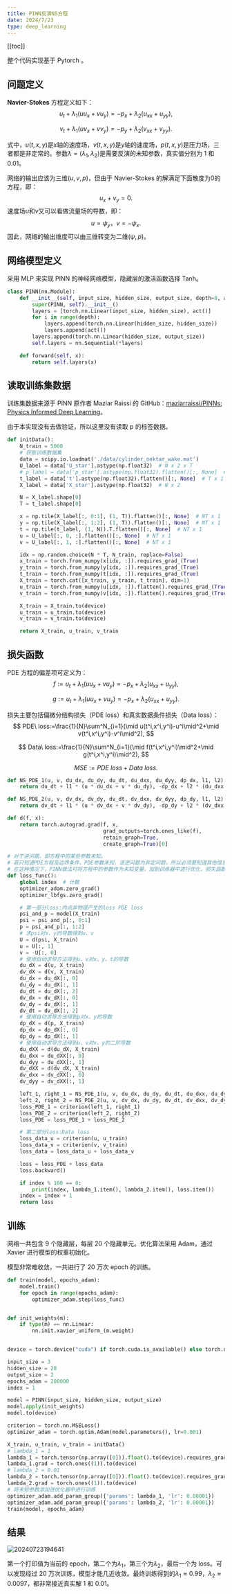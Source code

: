 ```yaml
---
title: PINN反演NS方程
date: 2024/7/23
type: deep_learning
---
```


[[toc]]

整个代码实现基于 Pytorch 。

## 问题定义

**Navier-Stokes** 方程定义如下：
$$
u_t+\lambda_1(uu_x+vu_y)=-p_x+\lambda_2(u_{xx}+u_{yy}),
$$

$$
v_t+\lambda_1(uv_x+vv_y)=-p_y+\lambda_2(v_{xx}+v_{yy}).
$$

式中，$u(t,x,y)$是$x$轴的速度场，$v(t,x,y)$是$y$轴的速度场，$p(t,x,y)$是压力场，三者都是非定常的。参数$\lambda=(\lambda_1,\lambda_2)$是需要反演的未知参数，真实值分别为 $1$ 和 $0.01$。

网络的输出应该为三维$(u,v,p)$，但由于 Navier-Stokes 的解满足下面散度为0的方程，即：
$$
u_x+v_y=0.
$$
速度场$u$和$v$又可以看做流量场的导数，即：
$$
u=\psi_y，v=-\psi_x.
$$
因此，网络的输出维度可以由三维转变为二维$(\psi,p)$。

## 网络模型定义

采用 MLP 来实现 PINN 的神经网络模型，隐藏层的激活函数选择 Tanh。

```python
class PINN(nn.Module):
    def __init__(self, input_size, hidden_size, output_size, depth=8, act=nn.Tanh):
        super(PINN, self).__init__()
        layers = [torch.nn.Linear(input_size, hidden_size), act()]
        for i in range(depth):
            layers.append(torch.nn.Linear(hidden_size, hidden_size))
            layers.append(act())
        layers.append(torch.nn.Linear(hidden_size, output_size))
        self.layers = nn.Sequential(*layers)

    def forward(self, x):
        return self.layers(x)
```

## 读取训练集数据

训练集数据来源于 PINN 原作者 Maziar Raissi 的 GitHub：[maziarraissi/PINNs: Physics Informed Deep Learning](https://github.com/maziarraissi/PINNs)。

由于本实现没有去做验证，所以这里没有读取 p 的标签数据。

```python
def initData():
    N_train = 5000
    # 获取训练数据集
    data = scipy.io.loadmat('./data/cylinder_nektar_wake.mat')
    U_label = data['U_star'].astype(np.float32)  # N x 2 x T
    # p_label = data['p_star'].astype(np.float32).flatten()[:, None]  # N x T
    t_label = data['t'].astype(np.float32).flatten()[:, None]  # T x 1
    X_label = data['X_star'].astype(np.float32)  # N x 2

    N = X_label.shape[0]
    T = t_label.shape[0]

    x = np.tile(X_label[:, 0:1], (1, T)).flatten()[:, None]  # NT x 1
    y = np.tile(X_label[:, 1:2], (1, T)).flatten()[:, None]  # NT x 1
    t = np.tile(t_label, (1, N)).T.flatten()[:, None]  # NT x 1
    u = U_label[:, 0, :].flatten()[:, None]  # NT x 1
    v = U_label[:, 1, :].flatten()[:, None]  # NT x 1

    idx = np.random.choice(N * T, N_train, replace=False)
    x_train = torch.from_numpy(x[idx, :]).requires_grad_(True)
    y_train = torch.from_numpy(y[idx, :]).requires_grad_(True)
    t_train = torch.from_numpy(t[idx, :]).requires_grad_(True)
    X_train = torch.cat([x_train, y_train, t_train], dim=1)
    u_train = torch.from_numpy(u[idx, :]).flatten().requires_grad_(True)
    v_train = torch.from_numpy(v[idx, :]).flatten().requires_grad_(True)

    X_train = X_train.to(device)
    u_train = u_train.to(device)
    v_train = v_train.to(device)

    return X_train, u_train, v_train
```

## 损失函数

PDE 方程的偏差项可定义为：
$$
f:=u_t+\lambda_1(uu_x+vu_y)=-p_x+\lambda_2(u_{xx}+u_{yy}),
$$

$$
g:=u_t+\lambda_1(uu_x+vu_y)=-p_x+\lambda_2(u_{xx}+u_{yy}).
$$

损失主要包括偏微分结构损失（PDE loss）和真实数据条件损失（Data loss）：
$$
PDE\ loss:=\frac{1}{N}\sum^N_{i=1}(\mid u(t^i,x^i,y^i)-u^i\mid^2+\mid v(t^i,x^i,y^i)-v^i\mid^2),
$$

$$
Data\ loss:=\frac{1}{N}\sum^N_{i=1}(\mid f(t^i,x^i,y^i)\mid^2+\mid g(t^i,x^i,y^i)\mid^2),
$$

$$
MSE:=PDE\ loss+Data\ loss.
$$

```python
def NS_PDE_1(u, v, du_dx, du_dy, du_dt, du_dxx, du_dyy, dp_dx, l1, l2):
    return du_dt + l1 * (u * du_dx + v * du_dy), -dp_dx + l2 * (du_dxx + du_dyy)

def NS_PDE_2(u, v, dv_dx, dv_dy, dv_dt, dv_dxx, dv_dyy, dp_dy, l1, l2):
    return dv_dt + l1 * (u * dv_dx + v * dv_dy), -dp_dy + l2 * (dv_dxx + dv_dyy)

def d(f, x):
    return torch.autograd.grad(f, x,
                               grad_outputs=torch.ones_like(f),
                               retain_graph=True,
                               create_graph=True)[0]

# 对于逆问题，即方程中的某些参数未知。
# 若只知道PDE方程及边界条件，PDE参数未知，该逆问题为非定问题，所以必须要知道其他信息，如部分观测点的值。
# 在这种情况下，PINN做法可将方程中的参数作为未知变量，加到训练器中进行优化，损失函数包括Data loss。
def loss_func():
    global index  # 计数
    optimizer_adam.zero_grad()
    optimizer_lbfgs.zero_grad()

    # 第一部分loss:内点非物理产生的loss PDE loss
    psi_and_p = model(X_train)
    psi = psi_and_p[:, 0:1]
    p = psi_and_p[:, 1:2]
    # 求psi对x、y的导数得到u、v
    U = d(psi, X_train)
    u = U[:, 1]
    v = -U[:, 0]
    # 使用自动求导方法得到u、v对x、y、t的导数
    du_dX = d(u, X_train)
    dv_dX = d(v, X_train)
    du_dx = du_dX[:, 0]
    du_dy = du_dX[:, 1]
    du_dt = du_dX[:, 2]
    dv_dx = dv_dX[:, 0]
    dv_dy = dv_dX[:, 1]
    dv_dt = dv_dX[:, 2]
    # 使用自动求导方法得到p对x、y的导数
    dp_dX = d(p, X_train)
    dp_dx = dp_dX[:, 0]
    dp_dy = dp_dX[:, 1]
    # 使用自动求导方法得到u、v对x、y的二阶导数
    du_dXX = d(du_dX, X_train)
    du_dxx = du_dXX[:, 0]
    du_dyy = du_dXX[:, 1]
    dv_dXX = d(dv_dX, X_train)
    dv_dxx = dv_dXX[:, 0]
    dv_dyy = dv_dXX[:, 1]

    left_1, right_1 = NS_PDE_1(u, v, du_dx, du_dy, du_dt, du_dxx, du_dyy, dp_dx, lambda_1, lambda_2)
    left_2, right_2 = NS_PDE_2(u, v, dv_dx, dv_dy, dv_dt, dv_dxx, dv_dyy, dp_dy, lambda_1, lambda_2)
    loss_PDE_1 = criterion(left_1, right_1)
    loss_PDE_2 = criterion(left_2, right_2)
    loss_PDE = loss_PDE_1 + loss_PDE_2

    # 第二部分loss:Data loss
    loss_data_u = criterion(u, u_train)
    loss_data_v = criterion(v, v_train)
    loss_data = loss_data_u + loss_data_v

    loss = loss_PDE + loss_data
    loss.backward()

    if index % 100 == 0:
        print(index, lambda_1.item(), lambda_2.item(), loss.item())
    index = index + 1
    return loss
```

## 训练

网络一共包含 9 个隐藏层，每层 20 个隐藏单元。优化算法采用 Adam，通过 Xavier 进行模型的权重初始化。

模型非常难收敛，一共进行了 20 万次 epoch 的训练。

```python
def train(model, epochs_adam):
    model.train()
    for epoch in range(epochs_adam):
        optimizer_adam.step(loss_func)


def init_weights(m):
    if type(m) == nn.Linear:
        nn.init.xavier_uniform_(m.weight)


device = torch.device("cuda") if torch.cuda.is_available() else torch.device("cpu")

input_size = 3
hidden_size = 20
output_size = 2
epochs_adam = 200000
index = 1

model = PINN(input_size, hidden_size, output_size)
model.apply(init_weights)
model.to(device)

criterion = torch.nn.MSELoss()
optimizer_adam = torch.optim.Adam(model.parameters(), lr=0.001)

X_train, u_train, v_train = initData()
# lambda_1 = 1
lambda_1 = torch.tensor(np.array([0])).float().to(device).requires_grad_(True)
lambda_1.grad = torch.ones((1)).to(device)
# lambda_2 = 0.01
lambda_2 = torch.tensor(np.array([0])).float().to(device).requires_grad_(True)
lambda_2.grad = torch.ones((1)).to(device)
# 将未知参数添加进优化器中进行训练
optimizer_adam.add_param_group({'params': lambda_1, 'lr': 0.00001})
optimizer_adam.add_param_group({'params': lambda_2, 'lr': 0.00001})
train(model, epochs_adam)
```

## 结果

![20240723194641](./20240723194641.png)

第一个打印值为当前的 epoch，第二个为$\lambda_1$，第三个为$\lambda_2$，最后一个为 loss。可以发现经过 20 万次训练，模型才能几近收敛。最终训练得到的$\lambda_1\approx0.99$，$\lambda_2\approx0.0097$，都非常接近真实解 $1$ 和 $0.01$。
